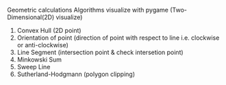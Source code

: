 Geometric calculations Algorithms visualize with pygame (Two-Dimensional(2D) visualize)
1. Convex Hull (2D point)
2. Orientation of point (direction of point with respect to line i.e. clockwise or anti-clockwise)
3. Line Segment (intersection point & check intersetion point)
4. Minkowski Sum
5. Sweep Line
6. Sutherland-Hodgmann (polygon clipping)